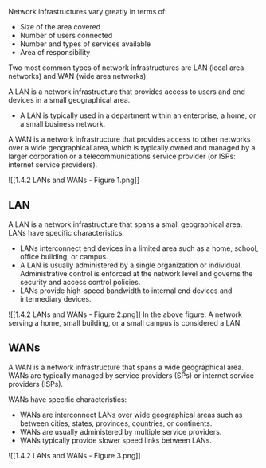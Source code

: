 Network infrastructures vary greatly in terms of:
- Size of the area covered
- Number of users connected
- Number and types of services available
- Area of responsibility

Two most common types of network infrastructures are LAN (local area networks) and WAN (wide area networks).

A LAN is a network infrastructure that provides access to users and end devices in a small geographical area.
- A LAN is typically used in a department within an enterprise, a home, or a small business network.

A WAN is a network infrastructure that provides access to other networks over a wide geographical area, which is typically owned and managed by a larger corporation or a telecommunications service provider (or ISPs: internet service providers).

![[1.4.2 LANs and WANs - Figure 1.png]]

## LAN
A LAN is a network infrastructure that spans a small geographical area. LANs have specific characteristics:
- LANs interconnect end devices in a limited area such as a home, school, office building, or campus.
- A LAN is usually administered by a single organization or individual. Administrative control is enforced at the network level and governs the security and access control policies.
- LANs provide high-speed bandwidth to internal end devices and intermediary devices.

![[1.4.2 LANs and WANs - Figure 2.png]]
In the above figure: A network serving a home, small building, or a small campus is considered a LAN.

## WANs
A WAN is a network infrastructure that spans a wide geographical area. WANs are typically managed by service providers (SPs) or internet service providers (ISPs).

WANs have specific characteristics:
- WANs are interconnect LANs over wide geographical areas such as between cities, states, provinces, countries, or continents.
- WANs are usually administered by multiple service providers.
- WANs typically provide slower speed links between LANs.

![[1.4.2 LANs and WANs - Figure 3.png]]